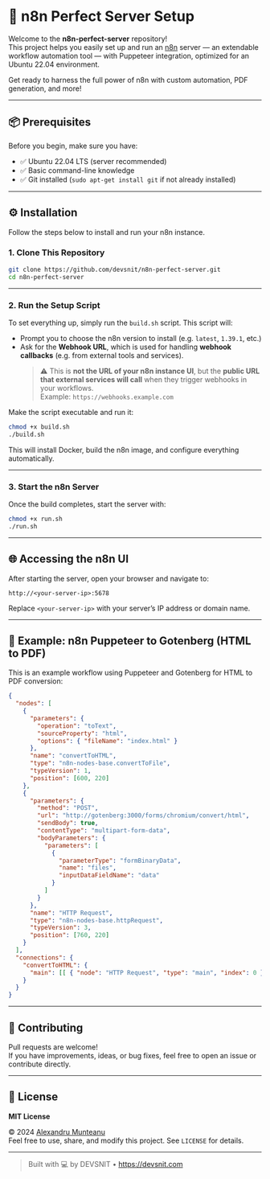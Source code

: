 # 🚀 n8n Perfect Server Setup

Welcome to the **n8n-perfect-server** repository!  
This project helps you easily set up and run an [n8n](https://n8n.io) server — an extendable workflow automation tool — with Puppeteer integration, optimized for an Ubuntu 22.04 environment.

Get ready to harness the full power of n8n with custom automation, PDF generation, and more!

---

## 📦 Prerequisites

Before you begin, make sure you have:

- ✅ Ubuntu 22.04 LTS (server recommended)
- ✅ Basic command-line knowledge
- ✅ Git installed (`sudo apt-get install git` if not already installed)

---

## ⚙️ Installation

Follow the steps below to install and run your n8n instance.

### 1. Clone This Repository

```bash
git clone https://github.com/devsnit/n8n-perfect-server.git
cd n8n-perfect-server
```

---

### 2. Run the Setup Script

To set everything up, simply run the `build.sh` script. This script will:

- Prompt you to choose the n8n version to install (e.g. `latest`, `1.39.1`, etc.)
- Ask for the **Webhook URL**, which is used for handling **webhook callbacks** (e.g. from external tools and services).
  > ⚠️ This is **not the URL of your n8n instance UI**, but the **public URL that external services will call** when they trigger webhooks in your workflows.  
  > Example: `https://webhooks.example.com`

Make the script executable and run it:

```bash
chmod +x build.sh
./build.sh
```

This will install Docker, build the n8n image, and configure everything automatically.

---

### 3. Start the n8n Server

Once the build completes, start the server with:

```bash
chmod +x run.sh
./run.sh
```

---

## 🌐 Accessing the n8n UI

After starting the server, open your browser and navigate to:

```
http://<your-server-ip>:5678
```

Replace `<your-server-ip>` with your server’s IP address or domain name.

---

## 🧪 Example: n8n Puppeteer to Gotenberg (HTML to PDF)

This is an example workflow using Puppeteer and Gotenberg for HTML to PDF conversion:

```json
{
  "nodes": [
    {
      "parameters": {
        "operation": "toText",
        "sourceProperty": "html",
        "options": { "fileName": "index.html" }
      },
      "name": "convertToHTML",
      "type": "n8n-nodes-base.convertToFile",
      "typeVersion": 1,
      "position": [600, 220]
    },
    {
      "parameters": {
        "method": "POST",
        "url": "http://gotenberg:3000/forms/chromium/convert/html",
        "sendBody": true,
        "contentType": "multipart-form-data",
        "bodyParameters": {
          "parameters": [
            {
              "parameterType": "formBinaryData",
              "name": "files",
              "inputDataFieldName": "data"
            }
          ]
        }
      },
      "name": "HTTP Request",
      "type": "n8n-nodes-base.httpRequest",
      "typeVersion": 3,
      "position": [760, 220]
    }
  ],
  "connections": {
    "convertToHTML": {
      "main": [[ { "node": "HTTP Request", "type": "main", "index": 0 } ]]
    }
  }
}
```

---

## 🤝 Contributing

Pull requests are welcome!  
If you have improvements, ideas, or bug fixes, feel free to open an issue or contribute directly.

---

## 📄 License

**MIT License**

© 2024 [Alexandru Munteanu](https://devsnit.com/)  
Feel free to use, share, and modify this project. See `LICENSE` for details.

---

> Built with 💻 by DEVSNIT • https://devsnit.com
